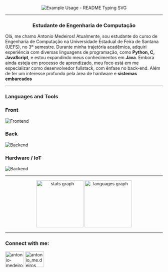 <div align="center">
 <p align="center">
  <img src="https://readme-typing-svg.demolab.com/?lines=Ola,+Me+Chamo+Antonio!;Bem+Vindo+Ao+Meu+Github!&font=Fira%20Code&center=true&width=380&height=50&duration=4000&pause=1000" alt="Example Usage - README Typing SVG">
 </p>
</div>

--- 

<h3 align="center">Estudante de Engenharia de Computação</h3>

Olá, me chamo Antonio Medeiros!
Atualmente, sou estudante do curso de Engenharia de Computação na Universidade Estadual de Feira de Santana (UEFS), no 3º semestre. Durante minha trajetória acadêmica, adquiri experiência com diversas linguagens de programação, como **Python, C, JavaScript**, e estou expandindo meus conhecimentos em **Java**. Embora ainda esteja em processo de aprendizado, meu foco está em me especializar como desenvolvedor fullstack, com ênfase no back-end. Além de ter um interesse profundo pela área de hardware e **sistemas embarcados**

---
 
### Languages and Tools
### Front
![Frontend](https://skillicons.dev/icons?i=html,css,js,react)
### Back
![Backend](https://skillicons.dev/icons?i=java,python,c,godot)
### Hardware / IoT
![Backend](https://skillicons.dev/icons?i=arduino,c,cpp)

---

<div align="center">
  <img src="https://github-readme-stats.vercel.app/api?username=antoniomedeiross&hide_title=false&hide_rank=false&show_icons=true&include_all_commits=true&count_private=true&disable_animations=false&theme=dracula&locale=en&hide_border=false&order=1" height="150" alt="stats graph"  />
  <img src="https://github-readme-stats.vercel.app/api/top-langs?username=antoniomedeiross&locale=en&hide_title=false&layout=compact&card_width=320&langs_count=5&theme=dracula&hide_border=false&order=2" height="150" alt="languages graph"  />
</div>

---

### Connect with me:
<p align="left">
<a href="https://linkedin.com/in/antonio-medeiros-baa8b2260" target="blank"><img align="center" src="https://raw.githubusercontent.com/rahuldkjain/github-profile-readme-generator/master/src/images/icons/Social/linked-in-alt.svg" alt="antonio-medeiros-baa8b2260" height="50" width="60" /></a>
<a href="https://instagram.com/antonio_me.deiros" target="blank"><img align="center" src="https://raw.githubusercontent.com/rahuldkjain/github-profile-readme-generator/master/src/images/icons/Social/instagram.svg" alt="antonio_me.deiros" height="50" width="60" /></a>
</p>





